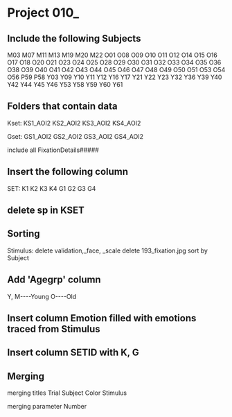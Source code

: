 # Project 010_

## Include the following Subjects
M03
M07
M11
M13
M19
M20
M22
O01
O08
O09
O10
O11
O12
O14
O15
O16
O17
O18
O20
O21
O23
O24
O25
O28
O29
O30
O31
O32
O33
O34
O35
O36
O38
O39
O40
O41
O42
O43
O44
O45
O46
O47
O48
O49
O50
O51
O53
O54
O56
P59
P58
Y03
Y09
Y10
Y11
Y12
Y16
Y17
Y21
Y22
Y23
Y32
Y36
Y39
Y40
Y42
Y44
Y45
Y46
Y53
Y58
Y59
Y60
Y61

## Folders that contain data
Kset: KS1_AOI2  KS2_AOI2 KS3_AOI2 KS4_AOI2

Gset: GS1_AOI2  GS2_AOI2 GS3_AOI2 GS4_AOI2

include all FixationDetails#####


## Insert the following column

SET: K1 K2 K3 K4 G1 G2 G3 G4 


## delete sp in KSET


## Sorting 

Stimulus: delete validation,_face, _scale
delete 193_fixation.jpg
sort by Subject

## Add 'Agegrp' column
Y, M----Young O----Old
## Insert column Emotion filled with emotions traced from Stimulus


## Insert column SETID with K, G

## Merging

merging titles
Trial
Subject
Color
Stimulus

merging parameter
Number
